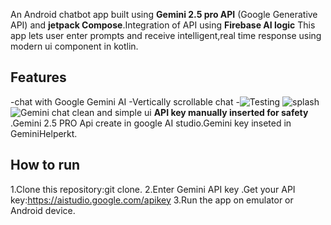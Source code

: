 An Android chatbot app built using **Gemini 2.5 pro API** (Google Generative API) and **jetpack Compose**.Integration of API using **Firebase AI logic**
This app lets user enter prompts and receive intelligent,real time response using modern ui component in kotlin.
## Features
-chat with Google Gemini AI
-Vertically scrollable chat
-![Testing](https://github.com/user-attachments/assets/ec152860-c994-4153-a89c-5f80ff8ea6fd)
![splash](https://github.com/user-attachments/assets/961c16bb-09ba-4707-b21c-26b6bb66b78a)
![Gemini chat](https://github.com/user-attachments/assets/12cff322-5a6a-40f4-89d3-bac8e24f0a25)
clean and simple ui
**API key manually inserted for safety** .Gemini 2.5 PRO Api create in google AI studio.Gemini key inseted in GeminiHelperkt.
## How to run
1.Clone this repository:git clone.
2.Enter Gemini API key .Get your API key:https://aistudio.google.com/apikey
3.Run the app on emulator or Android device.
